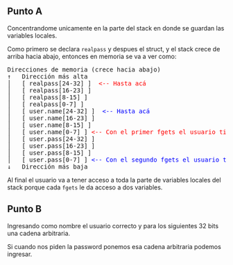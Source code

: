 ## Punto A 

Concentrandome unicamente en la parte del stack en donde se guardan las variables locales. 

Como primero se declara `realpass` y despues el struct, y el stack crece de arriba hacia abajo, entonces en memoria se va a ver como: 

<pre>
Direcciones de memoria (crece hacia abajo)
↑   Dirección más alta 
│   [ realpass[24-32] ]  <span style="color:red"><-- Hasta acá</span>
│   [ realpass[16-23] ]           
│   [ realpass[8-15] ]
│   [ realpass[0-7] ]
│   [ user.name[24-32] ]  <span style="color:blue"><-- Hasta acá</span>
│   [ user.name[16-23] ]           
│   [ user.name[8-15] ]
│   [ user.name[0-7] ] <span style="color:red"><-- Con el primer fgets el usuario tiene control desde acá</span>
│   [ user.pass[24-32] ]  
│   [ user.pass[16-23] ]           
│   [ user.pass[8-15] ]
│   [ user.pass[0-7] ] <span style="color:blue"><-- Con el segundo fgets el usuario tiene control desde acá</span>
↓   Dirección más baja
</pre>

Al final el usuario va a tener acceso a toda la parte de variables locales del stack porque cada `fgets` le da acceso a dos variables. 

## Punto B
Ingresando como nombre el usuario correcto y para los siguientes 32 bits una cadena arbitraria. 

Si cuando nos piden la password ponemos esa cadena arbitraria podemos ingresar.